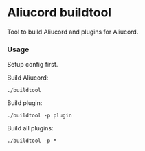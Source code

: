 # Aliucord buildtool
Tool to build Aliucord and plugins for Aliucord.

### Usage
Setup config first.

Build Aliucord:
```
./buildtool
```

Build plugin:
```
./buildtool -p plugin
```

Build all plugins:
```
./buildtool -p *
```

